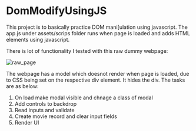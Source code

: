 # DomModifyUsingJS
This project is to basically practice DOM mani[ulation using javascript.
The app.js under assets/scrips folder runs when page is loaded and adds HTML elements using javascript.

There is lot of functionality I tested with this raw dummy webpage:

![raw_page](https://user-images.githubusercontent.com/18566807/92305336-d9bd7000-efa3-11ea-997a-b4beba7dbd3a.PNG)

The webpage has a model which doesnot render when page is loaded, due to CSS being set on the respective div element. It hides the div. The tasks are as below:

1. On load make modal visible and chnage a class of modal
2. Add controls to backdrop
3. Read inputs and validate
4. Create movie record and clear input fields
5. Render UI
